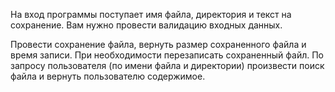 На вход программы поступает имя файла, директория и текст на сохранение.
Вам нужно провести валидацию входных данных.

Провести сохранение файла, вернуть размер сохраненного файла и время записи.
При необходимости перезаписать сохраненный файл.
По запросу пользователя (по имени файла и директории) произвести поиск файла и вернуть пользователю содержимое.